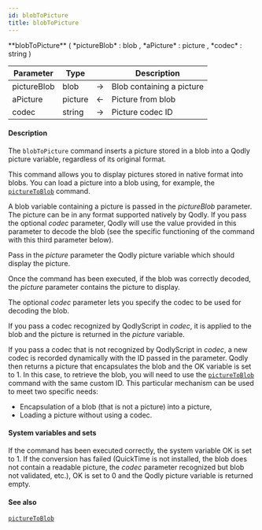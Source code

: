 ```yaml
---
id: blobToPicture
title: blobToPicture
---
```



<!-- REF #_command_.blobToPicture.Syntax -->**blobToPicture** ( *pictureBlob* : blob , *aPicture* : picture , *codec* : string )<!-- END REF -->


<!-- REF #_command_.blobToPicture.Params -->
|Parameter|Type||Description|
|---------|--- |:---:|------|
|pictureBlob|blob|->|Blob containing a picture|
|aPicture|picture|<-|Picture from blob|
|codec|string|->|Picture codec ID|<!-- END REF -->

#### Description

The `blobToPicture` command <!-- REF #_command_.blobToPicture.Summary -->inserts a picture stored in a blob into a Qodly picture variable, regardless of its original format<!-- END REF -->.

This command allows you to display pictures stored in native format into blobs. You can load a picture into a blob using, for example, the [`pictureToBlob`](#picturetoblob) command.

A blob variable containing a picture is passed in the *pictureBlob* parameter. The picture can be in any format supported natively by Qodly. If you pass the optional *codec* parameter, Qodly will use the value provided in this parameter to decode the blob (see the specific functioning of the command with this third parameter below).

Pass in the *picture* parameter the Qodly picture variable which should display the picture.

Once the command has been executed, if the blob was correctly decoded, the *picture* parameter contains the picture to display.

The optional *codec* parameter lets you specify the codec to be used for decoding the blob.

If you pass a codec recognized by QodlyScript in *codec*, it is applied to the blob and the picture is returned in the *picture* variable.

If you pass a codec that is not recognized by QodlyScript in *codec*, a new codec is recorded dynamically with the ID passed in the parameter. Qodly then returns a picture that encapsulates the blob and the OK variable is set to 1. In this case, to retrieve the blob, you will need to use the [`pictureToBlob`](#picturetoblob) command with the same custom ID. This particular mechanism can be used to meet two specific needs:

* Encapsulation of a blob (that is not a picture) into a picture,
* Loading a picture without using a codec.

#### System variables and sets

If the command has been executed correctly, the system variable OK is set to 1. If the conversion has failed (QuickTime is not installed, the blob does not contain a readable picture, the *codec* parameter recognized but blob not validated, etc.), OK is set to 0 and the Qodly picture variable is returned empty.

#### See also

[`pictureToBlob`](#picturetoblob)
